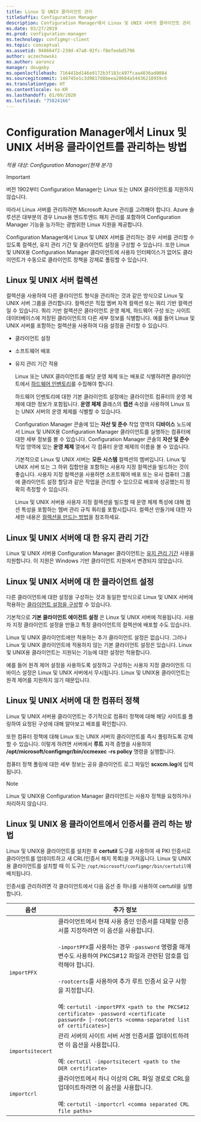 ```yaml
---
title: Linux 및 UNIX 클라이언트 관리
titleSuffix: Configuration Manager
description: Configuration Manager에서 Linux 및 UNIX 서버의 클라이언트 관리
ms.date: 03/27/2019
ms.prod: configuration-manager
ms.technology: configmgr-client
ms.topic: conceptual
ms.assetid: 948664f2-239d-47a8-92fc-f8efeebd5796
author: aczechowski
ms.author: aaroncz
manager: dougeby
ms.openlocfilehash: 716441bd146e9172b3f183c497fcaa4036ad0084
ms.sourcegitcommit: 148745e1c3d9817d8beea20684a54436210959c6
ms.translationtype: HT
ms.contentlocale: ko-KR
ms.lasthandoff: 01/09/2020
ms.locfileid: "75824166"
---
```

# <a name="how-to-manage-clients-for-linux-and-unix-servers-in-configuration-manager"></a>Configuration Manager에서 Linux 및 UNIX 서버용 클라이언트를 관리하는 방법

*적용 대상: Configuration Manager(현재 분기)*

> [!Important]  
> 버전 1902부터 Configuration Manager는 Linux 또는 UNIX 클라이언트를 지원하지 않습니다. 
> 
> 따라서 Linux 서버를 관리하려면 Microsoft Azure 관리를 고려해야 합니다. Azure 솔루션은 대부분의 경우 Linux용 엔드투엔드 패치 관리를 포함하여 Configuration Manager 기능을 능가하는 광범위한 Linux 지원을 제공합니다.

Configuration Manager에서 Linux 및 UNIX 서버를 관리하는 경우 서버를 관리할 수 있도록 컬렉션, 유지 관리 기간 및 클라이언트 설정을 구성할 수 있습니다. 또한 Linux 및 UNIX용 Configuration Manager 클라이언트에 사용자 인터페이스가 없어도 클라이언트가 수동으로 클라이언트 정책을 강제로 폴링할 수 있습니다.

##  <a name="BKMK_CollectionsforLnU"></a> Linux 및 UNIX 서버 컬렉션  
 컬렉션을 사용하여 다른 클라이언트 형식을 관리하는 것과 같은 방식으로 Linux 및 UNIX 서버 그룹을 관리합니다. 컬렉션은 직접 멤버 자격 컬렉션 또는 쿼리 기반 컬렉션일 수 있습니다. 쿼리 기반 컬렉션은 클라이언트 운영 체제, 하드웨어 구성 또는 사이트 데이터베이스에 저장된 클라이언트의 다른 세부 정보를 식별합니다. 예를 들어 Linux 및 UNIX 서버를 포함하는 컬렉션을 사용하여 다음 설정을 관리할 수 있습니다.  

- 클라이언트 설정  

- 소프트웨어 배포  

- 유지 관리 기간 적용  

  Linux 또는 UNIX 클라이언트를 해당 운영 체제 또는 배포로 식별하려면 클라이언트에서 [하드웨어 인벤토리](../../../core/clients/manage/inventory/hardware-inventory-for-linux-and-unix.md)를 수집해야 합니다.  

  하드웨어 인벤토리에 대한 기본 클라이언트 설정에는 클라이언트 컴퓨터의 운영 체제에 대한 정보가 포함됩니다. **운영 체제** 클래스의 **캡션** 속성을 사용하여 Linux 또는 UNIX 서버의 운영 체제를 식별할 수 있습니다.  

  Configuration Manager 콘솔에 있는 **자산 및 준수** 작업 영역의 **디바이스** 노드에서 Linux 및 UNIX용 Configuration Manager 클라이언트를 실행하는 컴퓨터에 대한 세부 정보를 볼 수 있습니다. Configuration Manager 콘솔의 **자산 및 준수** 작업 영역에 있는 **운영 체제** 열에서 각 컴퓨터 운영 체제의 이름을 볼 수 있습니다.  

  기본적으로 Linux 및 UNIX 서버는 **모든 시스템** 컬렉션의 멤버입니다. Linux 및 UNIX 서버 또는 그 하위 집합만을 포함하는 사용자 지정 컬렉션을 빌드하는 것이 좋습니다. 사용자 지정 컬렉션을 사용하면 소프트웨어 배포 또는 유사 컴퓨터 그룹에 클라이언트 설정 할당과 같은 작업을 관리할 수 있으므로 배포에 성공했는지 정확히 측정할 수 있습니다.   

  Linux 및 UNIX 서버용 사용자 지정 컬렉션을 빌드할 때 운영 체제 특성에 대해 캡션 특성을 포함하는 멤버 관리 규칙 쿼리를 포함시킵니다. 컬렉션 만들기에 대한 자세한 내용은 [컬렉션을 만드는 방법](../../../core/clients/manage/collections/create-collections.md)을 참조하세요.  

##  <a name="BKMK_MaintenanceWindowsforLnU"></a> Linux 및 UNIX 서버에 대 한 유지 관리 기간  
 Linux 및 UNIX 서버용 Configuration Manager 클라이언트는 [유지 관리 기간](../../../core/clients/manage/collections/use-maintenance-windows.md) 사용을 지원합니다. 이 지원은 Windows 기반 클라이언트 지원에서 변경되지 않았습니다.  

##  <a name="BKMK_ClientSettingsforLnU"></a> Linux 및 UNIX 서버에 대 한 클라이언트 설정  
 다른 클라이언트에 대한 설정을 구성하는 것과 동일한 방식으로 Linux 및 UNIX 서버에 적용하는 [클라이언트 설정을 구성](../../../core/clients/deploy/configure-client-settings.md)할 수 있습니다.  

 기본적으로 **기본 클라이언트 에이전트 설정** 은 Linux 및 UNIX 서버에 적용됩니다. 사용자 지정 클라이언트 설정을 만들고 특정 클라이언트의 컬렉션에 배포할 수도 있습니다.  

 Linux 및 UNIX 클라이언트에만 적용하는 추가 클라이언트 설정은 없습니다. 그러나 Linux 및 UNIX 클라이언트에 적용하지 않는 기본 클라이언트 설정은 있습니다. Linux 및 UNIX용 클라이언트는 지원되는 기능에 대한 설정만 적용합니다.  

 예를 들어 원격 제어 설정을 사용하도록 설정하고 구성하는 사용자 지정 클라이언트 디바이스 설정은 Linux 및 UNIX 서버에서 무시됩니다. Linux 및 UNIX용 클라이언트는 원격 제어를 지원하지 않기 때문입니다.  

##  <a name="BKMK_PolicyforLnU"></a> Linux 및 UNIX 서버에 대 한 컴퓨터 정책  
 Linux 및 UNIX 서버용 클라이언트는 주기적으로 컴퓨터 정책에 대해 해당 사이트를 폴링하여 요청된 구성에 대해 알아보고 배포를 확인합니다.  

 또한 컴퓨터 정책에 대해 Linux 또는 UNIX 서버의 클라이언트를 즉시 폴링하도록 강제할 수 있습니다. 이렇게 하려면 서버에서 **루트** 자격 증명을 사용하여 **/opt/microsoft/configmgr/bin/ccmexec -rs policy** 명령을 실행합니다.  

 컴퓨터 정책 폴링에 대한 세부 정보는 공유 클라이언트 로그 파일인 **scxcm.log**에 입력됩니다.  

> [!NOTE]  
>  Linux 및 UNIX용 Configuration Manager 클라이언트는 사용자 정책을 요청하거나 처리하지 않습니다.  

##  <a name="BKMK_ManageLinuxCerts"></a> Linux 및 UNIX 용 클라이언트에서 인증서를 관리 하는 방법  
 Linux 및 UNIX용 클라이언트를 설치한 후 **certutil** 도구를 사용하여 새 PKI 인증서로 클라이언트를 업데이트하고 새 CRL(인증서 해지 목록)을 가져옵니다. Linux 및 UNIX용 클라이언트를 설치할 때 이 도구는 `/opt/microsoft/configmgr/bin/certutil`에 배치됩니다. 

 인증서를 관리하려면 각 클라이언트에서 다음 옵션 중 하나를 사용하여 certutil을 실행합니다.  

|옵션|추가 정보|  
|------------|----------------------|  
|`importPFX`|클라이언트에서 현재 사용 중인 인증서를 대체할 인증서를 지정하려면 이 옵션을 사용합니다.<br /><br /> `-importPFX`를 사용하는 경우 `-password` 명령줄 매개 변수도 사용하여 PKCS#12 파일과 관련된 암호를 입력해야 합니다.<br /><br /> `-rootcerts`를 사용하여 추가 루트 인증서 요구 사항을 지정합니다.<br /><br /> 예: `certutil -importPFX <path to the PKCS#12 certificate> -password <certificate password> [-rootcerts <comma-separated list of certificates>]`|  
|`importsitecert`|관리 서버의 사이트 서버 서명 인증서를 업데이트하려면 이 옵션을 사용합니다.<br /><br /> 예: `certutil -importsitecert <path to the DER certificate>`|  
|`importcrl`|클라이언트에서 하나 이상의 CRL 파일 경로로 CRL을 업데이트하려면 이 옵션을 사용합니다.<br /><br /> 예: `certutil -importcrl <comma separated CRL file paths>`|  
